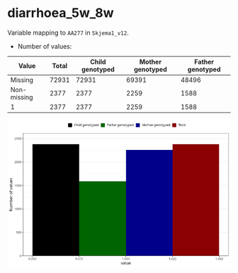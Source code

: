 # diarrhoea_5w_8w
Variable mapping to `AA277` in `Skjema1_v12`.
- Number of values:

| Value | Total | Child genotyped | Mother genotyped | Father genotyped |
| ----- | ----- | --------------- | ---------------- | ---------------- |
| Missing | 72931 | 72931 | 69391 | 48496 |
| Non-missing | 2377 | 2377 | 2259 | 1588 |
| 1 | 2377 | 2377 | 2259 | 1588 |



![](diarrhoea_5w_8w_n.png)



